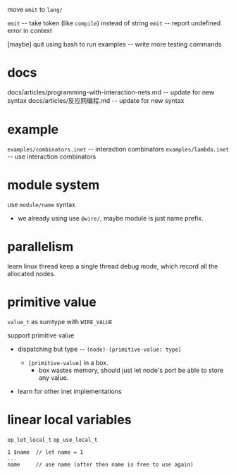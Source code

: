 move `emit` to `lang/`

`emit` -- take token (like `compile`) instead of string
`emit` -- report undefined error in context

[maybe] quit using bash to run examples -- write more testing commands

# docs

docs/articles/programming-with-interaction-nets.md -- update for new syntax
docs/articles/反应网编程.md -- update for new syntax

# example

`examples/combinators.inet` -- interaction combinators
`examples/lambda.inet` -- use interaction combinators

# module system

use `module/name` syntax

- we already using use `@wire/`,
  maybe module is just name prefix.

# parallelism

learn linux thread
keep a single thread debug mode, which record all the allocated nodes.

# primitive value

`value_t` as sumtype with `WIRE_VALUE`

support primitive value

- dispatching but type -- `(node)-[primitive-value: type]`
  - `[primitive-value]` in a box.
    - box wastes memory, should just let node's port be able to store any value.

- learn for other inet implementations

# linear local variables

`op_let_local_t`
`op_use_local_t`

```
1 $name  // let name = 1
...
name     // use name (after then name is free to use again)
```
